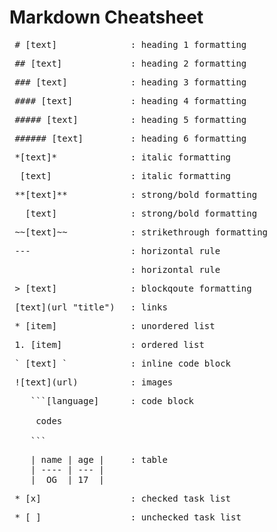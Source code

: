 # Markdown Cheatsheet 
<pre> # [text]              : heading 1 formatting </pre>
<pre> ## [text]             : heading 2 formatting </pre>
<pre> ### [text]            : heading 3 formatting </pre>
<pre> #### [text]           : heading 4 formatting </pre>
<pre> ##### [text]          : heading 5 formatting </pre>
<pre> ###### [text]         : heading 6 formatting </pre>

<pre> *[text]*              : italic formatting </pre>
<pre> _[text]_              : italic formatting </pre>

<pre> **[text]**            : strong/bold formatting </pre>
<pre> __[text]__            : strong/bold formatting </pre>

<pre> ~~[text]~~            : strikethrough formatting </pre>

<pre> ---                   : horizontal rule </pre>
<pre> ___                   : horizontal rule </pre>

<pre> > [text]              : blockqoute formatting </pre>

<pre> [text](url "title")   : links</pre>

<pre> * [item]              : unordered list </pre>
<pre> 1. [item]             : ordered list </pre>

<pre> ` [text] `            : inline code block </pre>

<pre> ![text](url)          : images </pre>

<pre>
    ```[language]      : code block
    
     codes

    ```
</pre>


<pre>
    | name | age |     : table
    | ---- | --- |
    |  OG  | 17  |
</pre>

<pre> * [x]                 : checked task list </pre>
<pre> * [ ]                 : unchecked task list</pre>
